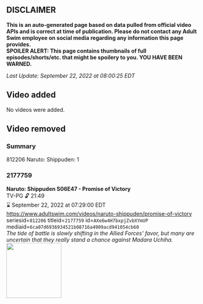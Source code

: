 ## DISCLAIMER
**This is an auto-generated page based on data pulled from official video APIs and is correct at time of publication. Please do not contact any Adult Swim employee on social media regarding any information this page provides.**  
**SPOILER ALERT: This page contains thumbnails of full episodes/shorts/etc. that might be spoilery to you. YOU HAVE BEEN WARNED.**  

_Last Update: September 22, 2022 at 08:00:25 EDT_
## Video added
No videos were added.  
## Video removed
### Summary
812206 Naruto: Shippuden: 1  
### 2177759
**Naruto: Shippuden S06E47 - Promise of Victory**  
TV-PG 🔓 21:49  
⌛ September 22, 2022 at 07:29:00 EDT  
https://www.adultswim.com/videos/naruto-shippuden/promise-of-victory  
seriesid=`812206` titleid=`2177759` id=`AXe6w4H7bxpjZvbXYmUP` mediaid=`6ca07d6936934521b08716a4909acd941054cb60`  
_The tide of battle is slowly shifting in the Allied Forces' favor, but many are uncertain that they really stand a chance against Madara Uchiha._  
<a href="https://media.cdn.adultswim.com/uploads/20210219/thumbnails/2_21219948281-NarutoShippuden_330_PromiseOfVictory.jpg"><img src="https://media.cdn.adultswim.com/uploads/20210219/thumbnails/2_21219948281-NarutoShippuden_330_PromiseOfVictory.jpg" height="144px" /></a>
